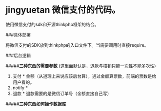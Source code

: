 # jingyuetan 微信支付的代码。 

使用微信支付的sdk和开源thinkphp框架的结合。 

###具体部署

将微信支付的SDK放到thinkphp的入口文件下。当需要调用时直接require。

###后台逻辑

#####**三种东西的需要参数**
(这里面默认是，退款与核销只能一次性不能多次性)
1.  支付
        *   金额（从道理上来说应该后台算），通过金额算票数，前端的票数是给用户看的。
2.  notify
        *   
3.  退款
        *   退款需要的是微信订单号（金额直接自己写）

#####**三种东西如何操作数据库**
